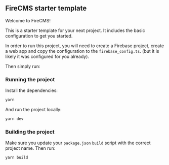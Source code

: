 ## FireCMS starter template

Welcome to FireCMS!

This is a starter template for your next project. It includes the basic
configuration to get you started.

In order to run this project, you will need to create a Firebase project,
create a web app and copy the configuration to the `firebase_config.ts`.
(but it is likely it was configured for you already).

Then simply run:

### Running the project

Install the dependencies:

```bash
yarn
```

And run the project locally:
```bash
yarn dev
```

### Building the project

Make sure you update your `package.json` `build` script with the correct
project name. Then run:

```bash
yarn build
```

